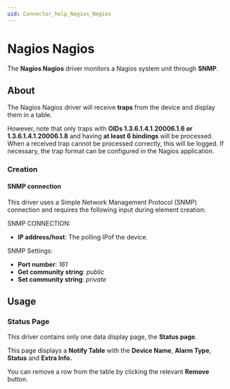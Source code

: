 ```yaml
---
uid: Connector_help_Nagios_Nagios
---
```


# Nagios Nagios

The **Nagios Nagios** driver monitors a Nagios system unit through **SNMP**.

## About

The Nagios Nagios driver will receive **traps** from the device and display them in a table.

However, note that only traps with **OIDs 1.3.6.1.4.1.20006.1.6 or 1.3.6.1.4.1.20006.1.8** and having **at least 6 bindings** will be processed. When a received trap cannot be processed correctly, this will be logged. If necessary, the trap format can be configured in the Nagios application.

### Creation

#### SNMP connection

This driver uses a Simple Network Management Protocol (SNMP) connection and requires the following input during element creation:

SNMP CONNECTION:

- **IP address/host**: The polling IPof the device.

SNMP Settings:

- **Port number**: *161*
- **Get community string**: *public*
- **Set community string**: *private*

## Usage

### Status Page

This driver contains only one data display page, the **Status page**.

This page displays a **Notify Table** with the **Device Name**, **Alarm Type**, **Status** and **Extra Info.**

You can remove a row from the table by clicking the relevant **Remove** button.
